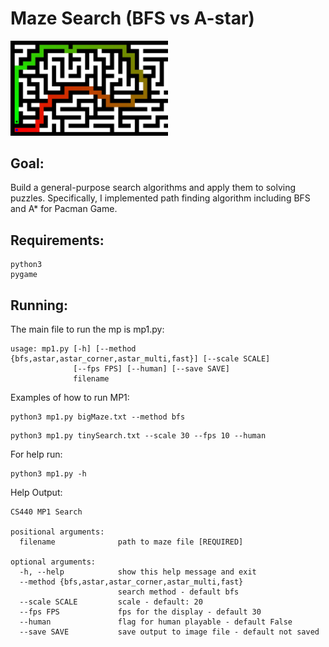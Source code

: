 # Maze Search (BFS vs A-star)
<img src="https://github.com/tonyjoo974/A-Star-Search/blob/main/maze.jpg" width="50%"></img>

## Goal:
Build a general-purpose search algorithms and apply them to solving puzzles. Specifically, I implemented path finding algorithm including BFS and A* for Pacman Game. 

## Requirements:
```
python3
pygame
```
## Running:
The main file to run the mp is mp1.py:

```
usage: mp1.py [-h] [--method {bfs,astar,astar_corner,astar_multi,fast}] [--scale SCALE]
              [--fps FPS] [--human] [--save SAVE]
              filename
```

Examples of how to run MP1:
```
python3 mp1.py bigMaze.txt --method bfs
```
```
python3 mp1.py tinySearch.txt --scale 30 --fps 10 --human
```

For help run:
```
python3 mp1.py -h
```
Help Output:
```
CS440 MP1 Search

positional arguments:
  filename              path to maze file [REQUIRED]

optional arguments:
  -h, --help            show this help message and exit
  --method {bfs,astar,astar_corner,astar_multi,fast}
                        search method - default bfs
  --scale SCALE         scale - default: 20
  --fps FPS             fps for the display - default 30
  --human               flag for human playable - default False
  --save SAVE           save output to image file - default not saved
```
